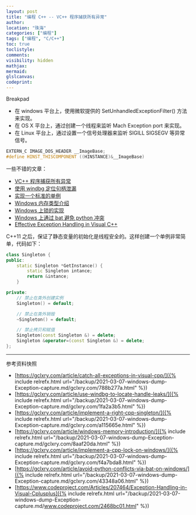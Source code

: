 ```yaml
---
layout: post
title: "编程 C++ -- VC++ 程序捕获所有异常"
author:
location: "珠海"
categories: ["编程"]
tags: ["编程", "C/C++"]
toc: true
toclistyle:
comments:
visibility: hidden
mathjax:
mermaid:
glslcanvas:
codeprint:
---
```


Breakpad
* 在 windows 平台上，使用微软提供的 SetUnhandledExceptionFilter() 方法来实现。
* 在 OS X 平台上，通过创建一个线程来监听 Mach Exception port 来实现。
* 在 Linux 平台上，通过设置一个信号处理器来监听 SIGILL SIGSEGV 等异常信号。

```cpp
EXTERN_C IMAGE_DOS_HEADER __ImageBase;
#define HINST_THISCOMPONENT ((HINSTANCE)&__ImageBase)
```

一些不错的文章：
* [VC++ 程序捕获所有异常](https://gclxry.com/article/catch-all-exceptions-in-visual-cpp/)
* [使用 windbg 定位句柄泄漏](https://gclxry.com/article/use-windbg-to-locate-handle-leaks/)
* [实现一个标准的单例](https://gclxry.com/article/implement-a-right-cpp-singleton/)
* [Windows 内存类型介绍](https://gclxry.com/article/windows-memory-introduction/)
* [Windows 上锁的实现](https://gclxry.com/article/implement-a-cpp-lock-on-windows/)
* [Windows 上通过 bat 避免 python 冲突](https://gclxry.com/article/avoid-python-conflicts-via-bat-on-windows/)
* [Effective Exception Handling in Visual C++](https://www.codeproject.com/Articles/207464/Exception-Handling-in-Visual-Cplusplus)

C++11 之后，保证了静态变量的初始化是线程安全的。这样创建一个单例非常简单，代码如下：
```cpp
class Singleton {
public:
    static Singleton *GetInstance() {
        static Singleton intance;
        return &intance;
    }

private:
    // 禁止在类外创建实例
    Singleton() = default;

    // 禁止在类外销毁
    ~Singleton() = default;

    // 禁止拷贝和赋值
    Singleton(const Singleton &) = delete;
    Singleton &operator=(const Singleton &) = delete;
};
```



<hr class='reviewline'/>
<p class='reviewtip'><script type='text/javascript' src='{% include relref.html url="/assets/reviewjs/blogs/2021-03-07-windows-dump-Exception-capture.md.js" %}'></script></p>
<font class='ref_snapshot'>参考资料快照</font>

- [https://gclxry.com/article/catch-all-exceptions-in-visual-cpp/]({% include relrefx.html url="/backup/2021-03-07-windows-dump-Exception-capture.md/gclxry.com/788b277a.html" %})
- [https://gclxry.com/article/use-windbg-to-locate-handle-leaks/]({% include relrefx.html url="/backup/2021-03-07-windows-dump-Exception-capture.md/gclxry.com/1fa2a3b5.html" %})
- [https://gclxry.com/article/implement-a-right-cpp-singleton/]({% include relrefx.html url="/backup/2021-03-07-windows-dump-Exception-capture.md/gclxry.com/a115665e.html" %})
- [https://gclxry.com/article/windows-memory-introduction/]({% include relrefx.html url="/backup/2021-03-07-windows-dump-Exception-capture.md/gclxry.com/8aaf20da.html" %})
- [https://gclxry.com/article/implement-a-cpp-lock-on-windows/]({% include relrefx.html url="/backup/2021-03-07-windows-dump-Exception-capture.md/gclxry.com/f4a7bda8.html" %})
- [https://gclxry.com/article/avoid-python-conflicts-via-bat-on-windows/]({% include relrefx.html url="/backup/2021-03-07-windows-dump-Exception-capture.md/gclxry.com/43348a06.html" %})
- [https://www.codeproject.com/Articles/207464/Exception-Handling-in-Visual-Cplusplus]({% include relrefx.html url="/backup/2021-03-07-windows-dump-Exception-capture.md/www.codeproject.com/2468bc01.html" %})
